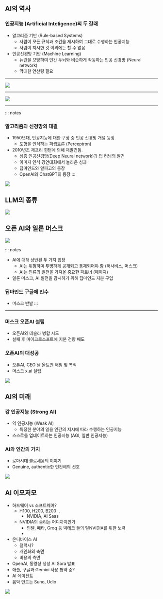 ## AI의 역사

### 인공지능 (Artificial Inteligence)의 두 갈래

- 알고리즘 기반 (Rule-based Systems)
	- 사람이 모든 규칙과 조건을 제시하여 그대로 수행하는 인공지능
	- 사람이 지시한 것 이외에는 할 수 없음
- 인공신경망 기반 (Machine Learning)
	- 뉴런을 모방하여 인간 두뇌와 비슷하게 작동하는 인공 신경망 (Neural network)
	- 막대한 연산량 필요

---

![](attachments/Neuron.png)

---

![](attachments/nnet2.png)

---

::: notes

### 알고리즘과 신경망의 대결

- 1950년대, 인공지능에 대한 구상 중 인공 신경망 개념 등장
	- 도형을 인식하는 퍼셉트론 (Perceptron)
- 2010년초 제프리 힌턴에 의해 재발견됨.
	- 심층 인공신경망(Deep Neural network)과 딥 러닝의 발견
	- 이미지 인식 경연대회에서 놀라운 성과
	- 딥마인드와 알파고의 등장
	- OpenAI와 ChatGPT의 등장
:::

![](attachments/image9.png)

## LLM의 종류

![](attachments/image2.png)

## 오픈 AI와 일론 머스크

![](attachments/image31.png)

::: notes
- AI에 대해 상반된 두 가지 입장
	- AI는 위험하며 투명하게 공개되고 통제되어야 함 (허사비스, 머스크)
	- AI는 인류의 발전을 가져올 중요한 파트너 (페이지)
- 일론 머스크, AI 발전을 감시하기 위해 딥마인드 지분 구입

### 딥마인드 구글에 인수

- 머스크 반발
:::

---

### 머스크 오픈AI 설립

- 오픈AI와 테슬라 병합 시도
- 실패 후 마이크로소프트에 지분 전량 매도

### 오픈AI의 대성공

- 오픈AI, CEO 샘 올트먼 해임 및 복직
- 머스크 x.ai 설립

![](attachments/image5.png)

## AI의 미래

### 강 인공지능 (Strong AI)

- 약 인공지능 (Weak AI)
	- 특정한 분야의 일을 인간의 지시에 따라 수행하는 인공지능
- 스스로를 업데이트하는 인공지능 (AGI, 일반 인공지능)

### AI와 인간의 가치

- 로마시대 콜로세움의 이야기
- Genuine, authentic한 인간에의 선호

![](attachments/image32.png)

## AI 이모저모

- 하드웨어 vs 소프트웨어?
	- H100, H200, B200 .. 
		- NVIDIA, AI Saas 
	- NVIDIA의 승리는 어디까지인가
		- 인텔, 메타, Groq 등 빅테크 들의 탈NVIDIA를 위한 노력
		- 
- 온디바이스 AI
	- 갤럭시?
	- 개인화의 측면
	- 비용의 측면
- OpenAI, 동영상 생성 AI Sora 발표
- 애플, 구글과 Gemini 사용 협약 중?
- AI 에이전트
- 음악 만드는 Suno, Udio

![](attachments/Pasted%20image%2020240324220603.png)